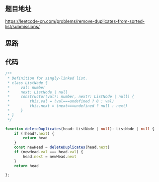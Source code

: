 
## 题目地址
https://leetcode-cn.com/problems/remove-duplicates-from-sorted-list/submissions/
## 思路

## 代码
```typescript
/**
 * Definition for singly-linked list.
 * class ListNode {
 *     val: number
 *     next: ListNode | null
 *     constructor(val?: number, next?: ListNode | null) {
 *         this.val = (val===undefined ? 0 : val)
 *         this.next = (next===undefined ? null : next)
 *     }
 * }
 */

function deleteDuplicates(head: ListNode | null): ListNode | null {
    if (!head?.next) {
        return head
    }
    const newHead = deleteDuplicates(head.next)
    if (newHead.val === head.val) {
        head.next = newHead.next
    }
    return head

};
```